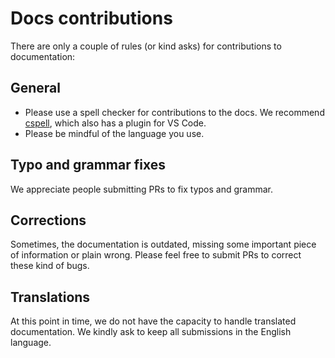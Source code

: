 # Docs contributions

There are only a couple of rules (or kind asks) for contributions to documentation:

## General

* Please use a spell checker for contributions to the docs. We recommend [cspell](https://cspell.org/), which also has a plugin for VS Code.
* Please be mindful of the language you use.

## Typo and grammar fixes

We appreciate people submitting PRs to fix typos and grammar.

## Corrections

Sometimes, the documentation is outdated, missing some important piece of information or plain wrong. Please feel free to submit PRs to correct these kind of bugs.

## Translations

At this point in time, we do not have the capacity to handle translated documentation. We kindly ask to keep all submissions in the English language.